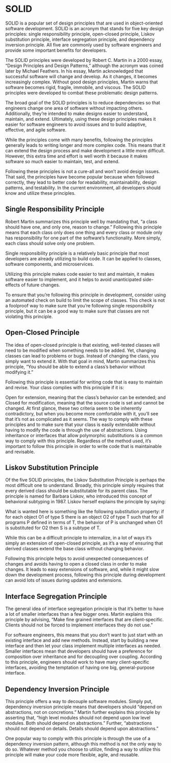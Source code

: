 # SOLID
SOLID is a popular set of design principles that are used in object-oriented software development. SOLID is an acronym that stands for five key design principles: single responsibility principle, open-closed principle, Liskov substitution principle, interface segregation principle, and dependency inversion principle. All five are commonly used by software engineers and provide some important benefits for developers.

The SOLID principles were developed by Robert C. Martin in a 2000 essay, “Design Principles and Design Patterns,” although the acronym was coined later by Michael Feathers. In his essay, Martin acknowledged that successful software will change and develop. As it changes, it becomes increasingly complex. Without good design principles, Martin warns that software becomes rigid, fragile, immobile, and viscous. The SOLID principles were developed to combat these problematic design patterns.

The broad goal of the SOLID principles is to reduce dependencies so that engineers change one area of software without impacting others. Additionally, they’re intended to make designs easier to understand, maintain, and extend. Ultimately, using these design principles makes it easier for software engineers to avoid issues and to build adaptive, effective, and agile software.

While the principles come with many benefits, following the principles generally leads to writing longer and more complex code. This means that it can extend the design process and make development a little more difficult. However, this extra time and effort is well worth it because it makes software so much easier to maintain, test, and extend.

Following these principles is not a cure-all and won’t avoid design issues. That said, the principles have become popular because when followed correctly, they lead to better code for readability, maintainability, design patterns, and testability. In the current environment, all developers should know and utilize these principles.

## Single Responsibility Principle
Robert Martin summarizes this principle well by mandating that, “a class should have one, and only one, reason to change.” Following this principle means that each class only does one thing and every class or module only has responsibility for one part of the software’s functionality. More simply, each class should solve only one problem.

Single responsibility principle is a relatively basic principle that most developers are already utilizing to build code. It can be applied to classes, software components, and microservices.

Utilizing this principle makes code easier to test and maintain, it makes software easier to implement, and it helps to avoid unanticipated side-effects of future changes.

To ensure that you’re following this principle in development, consider using an automated check on build to limit the scope of classes. This check is not a foolproof way to make sure that you’re following single responsibility principle, but it can be a good way to make sure that classes are not violating this principle.

## Open-Closed Principle
The idea of open-closed principle is that existing, well-tested classes will need to be modified when something needs to be added. Yet, changing classes can lead to problems or bugs. Instead of changing the class, you simply want to extend it. With that goal in mind, Martin summarizes this principle, “You should be able to extend a class’s behavior without modifying it.”

Following this principle is essential for writing code that is easy to maintain and revise. Your class complies with this principle if it is:

Open for extension, meaning that the class’s behavior can be extended; and
Closed for modification, meaning that the source code is set and cannot be changed.
At first glance, these two criteria seem to be inherently contradictory, but when you become more comfortable with it, you’ll see that it’s not as complicated as it seems. The way to comply with these principles and to make sure that your class is easily extendable without having to modify the code is through the use of abstractions. Using inheritance or interfaces that allow polymorphic substitutions is a common way to comply with this principle. Regardless of the method used, it’s important to follow this principle in order to write code that is maintainable and revisable.

## Liskov Substitution Principle
Of the five SOLID principles, the Liskov Substitution Principle is perhaps the most difficult one to understand. Broadly, this principle simply requires that every derived class should be substitutable for its parent class. The principle is named for Barbara Liskov, who introduced this concept of behavioral subtyping in 1987. Liskov herself explains the principle by saying:

What is wanted here is something like the following substitution property: if for each object O1 of type S there is an object O2 of type T such that for all programs P defined in terms of T, the behavior of P is unchanged when O1 is substituted for O2 then S is a subtype of T.

While this can be a difficult principle to internalize, in a lot of ways it’s simply an extension of open-closed principle, as it’s a way of ensuring that derived classes extend the base class without changing behavior.

Following this principle helps to avoid unexpected consequences of changes and avoids having to open a closed class in order to make changes. It leads to easy extensions of software, and, while it might slow down the development process, following this principle during development can avoid lots of issues during updates and extensions.

## Interface Segregation Principle
The general idea of interface segregation principle is that it’s better to have a lot of smaller interfaces than a few bigger ones. Martin explains this principle by advising, “Make fine grained interfaces that are client-specific. Clients should not be forced to implement interfaces they do not use.”

For software engineers, this means that you don’t want to just start with an existing interface and add new methods. Instead, start by building a new interface and then let your class implement multiple interfaces as needed. Smaller interfaces mean that developers should have a preference for composition over inheritance and for decoupling over coupling. According to this principle, engineers should work to have many client-specific interfaces, avoiding the temptation of having one big, general-purpose interface.

## Dependency Inversion Principle
This principle offers a way to decouple software modules. Simply put, dependency inversion principle means that developers should “depend on abstractions, not on concretions.” Martin further explains this principle by asserting that, “high level modules should not depend upon low level modules. Both should depend on abstractions.” Further, “abstractions should not depend on details. Details should depend upon abstractions.”

One popular way to comply with this principle is through the use of a dependency inversion pattern, although this method is not the only way to do so. Whatever method you choose to utilize, finding a way to utilize this principle will make your code more flexible, agile, and reusable.
